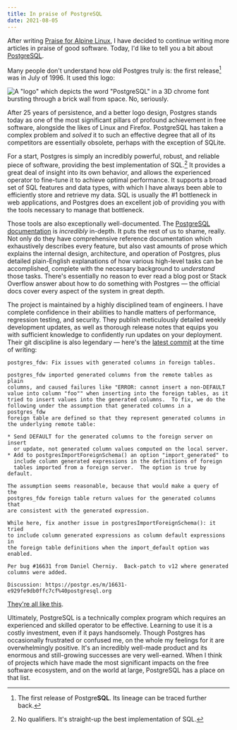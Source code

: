 ```yaml
---
title: In praise of PostgreSQL
date: 2021-08-05
---
```


After writing [Praise for Alpine Linux][0], I have decided to continue writing
more articles in praise of good software. Today, I'd like to tell you a bit
about [PostgreSQL][1].

[0]: gemini://drewdevault.com/2021/05/06/Praise-for-Alpine-Linux.gmi
[1]: https://www.postgresql.org

Many people don't understand how old Postgres truly is: the first release[^1]
was in July of 1996. It used this logo:

[^1]: The first release of Postgre**SQL**. Its lineage can be traced further back.

![A "logo" which depicts the word "PostgreSQL" in a 3D chrome font bursting through a brick wall from space. No, seriously.](https://redacted.moe/f/f36a9083.jpg)

After 25 years of persistence, and a better logo design, Postgres stands today
as one of the most significant pillars of profound achievement in free software,
alongside the likes of Linux and Firefox. PostgreSQL has taken a complex problem
and *solved* it to such an effective degree that all of its competitors are
essentially obsolete, perhaps with the exception of SQLite.

For a start, Postgres is simply an incredibly powerful, robust, and reliable
piece of software, providing the best implementation of SQL.[^2]
It provides a great deal of insight into its own behavior, and allows
the experienced operator to fine-tune it to achieve optimal performance. It
supports a broad set of SQL features and data types, with which I have always
been able to efficiently store and retrieve my data. SQL is usually the #1
bottleneck in web applications, and Postgres does an excellent job of providing
you with the tools necessary to manage that bottleneck.

[^2]: No qualifiers. It's straight-up the best implementation of SQL.

Those tools are also exceptionally well-documented. The [PostgreSQL
documentation][2] is *incredibly* in-depth. It puts the rest of us to shame,
really. Not only do they have comprehensive reference documentation which
exhaustively describes every feature, but also vast amounts of prose which
explains the internal design, architecture, and operation of Postgres, plus
detailed plain-English explanations of how various high-level tasks can be
accomplished, complete with the necessary background to *understand* those
tasks. There's essentially no reason to ever read a blog post or Stack Overflow
answer about how to do something with Postgres &mdash; the official docs cover
every aspect of the system in great depth.

[2]: https://www.postgresql.org/docs/current/index.html

The project is maintained by a highly disciplined team of engineers. I have
complete confidence in their abilities to handle matters of performance,
regression testing, and security. They publish meticulously detailed weekly
development updates, as well as thorough release notes that equips you with
sufficient knowledge to confidently run updates on your deployment. Their git
discipline is also legendary &mdash; here's the [latest commit][3] at the time
of writing:

[3]: https://git.postgresql.org/gitweb/?p=postgresql.git;a=commit;h=aa769f80ed80b7adfbdea9a6bc267ba4aeb80fd7

```
postgres_fdw: Fix issues with generated columns in foreign tables.

postgres_fdw imported generated columns from the remote tables as plain
columns, and caused failures like "ERROR: cannot insert a non-DEFAULT
value into column "foo"" when inserting into the foreign tables, as it
tried to insert values into the generated columns.  To fix, we do the
following under the assumption that generated columns in a postgres_fdw
foreign table are defined so that they represent generated columns in
the underlying remote table:

* Send DEFAULT for the generated columns to the foreign server on insert
  or update, not generated column values computed on the local server.
* Add to postgresImportForeignSchema() an option "import_generated" to
  include column generated expressions in the definitions of foreign
  tables imported from a foreign server.  The option is true by default.

The assumption seems reasonable, because that would make a query of the
postgres_fdw foreign table return values for the generated columns that
are consistent with the generated expression.

While here, fix another issue in postgresImportForeignSchema(): it tried
to include column generated expressions as column default expressions in
the foreign table definitions when the import_default option was enabled.

Per bug #16631 from Daniel Cherniy.  Back-patch to v12 where generated
columns were added.

Discussion: https://postgr.es/m/16631-e929fe9db0ffc7cf%40postgresql.org
```

[They're all like this](https://git.postgresql.org/gitweb/?p=postgresql.git).

Ultimately, PostgreSQL is a technically complex program which requires an
experienced and skilled operator to be effective. Learning to use it is a costly
investment, even if it pays handsomely. Though Postgres has occasionally
frustrated or confused me, on the whole my feelings for it are overwhelmingly
positive. It's an incredibly well-made product and its enormous and
still-growing successes are very well-earned. When I think of projects which
have made the most significant impacts on the free software ecosystem, and on
the world at large, PostgreSQL has a place on that list.
